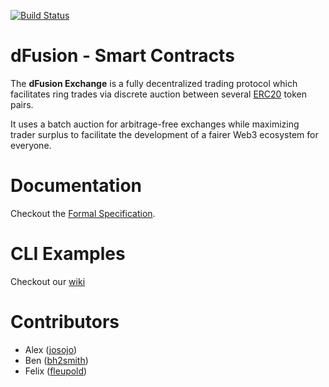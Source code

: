 [![Build Status](https://travis-ci.org/gnosis/dex-contracts.svg?branch=master)](https://travis-ci.org/gnosis/dex-contracts?branch=master)
<!-- TODO - Include solidity-coverage badge -->


# dFusion - Smart Contracts

The **dFusion Exchange** is a fully decentralized trading protocol which facilitates ring trades via discrete auction between several [ERC20](https://github.com/ethereum/EIPs/blob/master/EIPS/eip-20.md) token pairs.

It uses a batch auction for arbitrage-free exchanges while maximizing trader surplus to facilitate the development of a fairer Web3 ecosystem for everyone.


# Documentation
Checkout the [Formal Specification](https://github.com/gnosis/dex-research/blob/master/dFusion/dFusionSpec.md).

# CLI Examples

Checkout our [wiki](https://github.com/gnosis/dex-contracts/wiki/Script-Usage-Examples)


# Contributors
- Alex ([josojo](https://github.com/josojo))
- Ben ([bh2smith](https://github.com/bh2smith))
- Felix ([fleupold](https://github.com/fleupold))